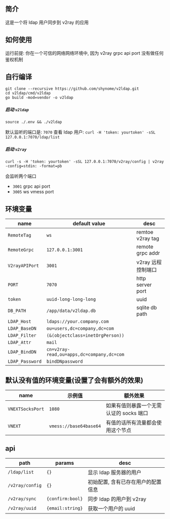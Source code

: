 ## 简介

这是一个将 ldap 用户同步到 v2ray 的应用

## 如何使用

运行前提: 你在一个可信的网络网络环境中, 因为 v2ray grpc api port 没有做任何鉴权机制

## 自行编译

```
git clone --recursive https://github.com/shynome/v2ldap.git
cd v2ldap/cmd/v2ldap
go build -mod=vendor -o v2ldap
```

##### 启动 `v2ldap`

`source ./.env && ./v2ldap`

默认监听的端口是: `7070`
查看 ldap 用户: `curl -H 'token: yourtoken' -sSL 127.0.0.1:7070/ldap/list`

##### 启动 `v2ray`

`curl -s -H 'token: yourtoken' -sSL 127.0.0.1:7070/v2ray/config | v2ray -config=stdin: -format=pb`

会监听两个端口

- `3001` grpc api port
- `3005` ws vmess port

## 环境变量

| name            | default value                             | desc               |
| --------------- | ----------------------------------------- | ------------------ |
| `RemoteTag`     | `ws`                                      | remtoe v2ray tag   |
| `RemoteGrpc`    | `127.0.0.1:3001`                          | remote grpc addr   |
| `V2rayAPIPort`  | `3001`                                    | v2ray 远程控制端口 |
| `PORT`          | `7070`                                    | http server port   |
| `token`         | `uuid-long-long-long`                     | uuid               |
| `DB_PATH`       | `/app/data/v2ldap.db`                     | sqlite db path     |
| `LDAP_Host`     | `ldaps://your.company.com`                |
| `LDAP_BaseDN`   | `ou=users,dc=company,dc=com`              |
| `LDAP_Filter`   | `(&(objectclass=inetOrgPerson))`          |
| `LDAP_Attr`     | `mail`                                    |
| `LDAP_BindDN`   | `cn=v2ray-read,ou=apps,dc=company,dc=com` |
| `LDAP_Password` | `bindDNpassword`                          |

## 默认没有值的环境变量(设置了会有额外的效果)

| name             | 示例值                 | 额外效果                                |
| ---------------- | ---------------------- | --------------------------------------- |
| `VNEXTSocksPort` | `1080`                 | 如果有值则暴露一个无需认证的 socks 端口 |
| `VNEXT`          | `vmess://base64base64` | 有值的话所有流量都会使用这个节点        |

## api

| path            | params           | desc                               |
| --------------- | ---------------- | ---------------------------------- |
| `/ldap/list`    | `{}`             | 显示 ldap 服务器的用户             |
| `/v2ray/config` | `{}`             | 初始配置, 含有已存在用户的配置信息 |
| `/v2ray/sync`   | `{confirm:bool}` | 同步 ldap 的用户到 v2ray           |
| `/v2ray/uuid`   | `{email:string}` | 获取一个用户的 uuid                |
